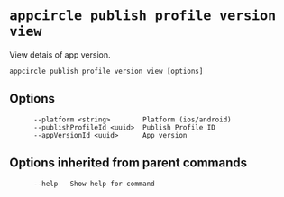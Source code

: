 # `appcircle publish profile version view`

View detais of app version.

```plaintext
appcircle publish profile version view [options]
```

## Options

```plaintext
      --platform <string>        Platform (ios/android)
      --publishProfileId <uuid>  Publish Profile ID
      --appVersionId <uuid>      App version
```

## Options inherited from parent commands

```plaintext
      --help   Show help for command
```
